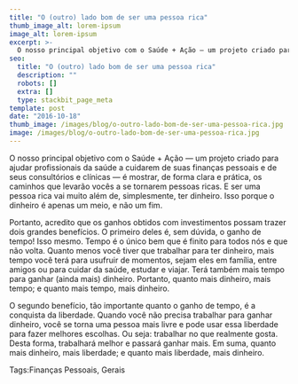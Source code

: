 ```yaml
---
title: "O (outro) lado bom de ser uma pessoa rica"
thumb_image_alt: lorem-ipsum
image_alt: lorem-ipsum
excerpt: >-
  O nosso principal objetivo com o Saúde + Ação — um projeto criado para ajudar profissionais da saúde a cuidarem de suas finanças pessoais e de seus consultórios e clínicas — é mostrar, de forma clara e prática, os caminhos que levarão vocês a se tornarem pessoas ricas. E ser uma pessoa rica vai muito além de, simplesmente, ter dinheiro. Isso porque o dinheiro é apenas um meio, e não um fim.
seo:
  title: "O (outro) lado bom de ser uma pessoa rica"
  description: ""
  robots: []
  extra: []
  type: stackbit_page_meta
template: post
date: "2016-10-18"
thumb_image: /images/blog/o-outro-lado-bom-de-ser-uma-pessoa-rica.jpg
image: /images/blog/o-outro-lado-bom-de-ser-uma-pessoa-rica.jpg
---
```


O nosso principal objetivo com o Saúde + Ação — um projeto criado para ajudar profissionais da saúde a cuidarem de suas finanças pessoais e de seus consultórios e clínicas — é mostrar, de forma clara e prática, os caminhos que levarão vocês a se tornarem pessoas ricas. E ser uma pessoa rica vai muito além de, simplesmente, ter dinheiro. Isso porque o dinheiro é apenas um meio, e não um fim.

Portanto, acredito que os ganhos obtidos com investimentos possam trazer dois grandes benefícios. O primeiro deles é, sem dúvida, o ganho de tempo! Isso mesmo. Tempo é o único bem que é finito para todos nós e que não volta. Quanto menos você tiver que trabalhar para ter dinheiro, mais tempo você terá para usufruir de momentos, sejam eles em família, entre amigos ou para cuidar da saúde, estudar e viajar. Terá também mais tempo para ganhar (ainda mais) dinheiro. Portanto, quanto mais dinheiro, mais tempo; e quanto mais tempo, mais dinheiro.

O segundo benefício, tão importante quanto o ganho de tempo, é a conquista da liberdade. Quando você não precisa trabalhar para ganhar dinheiro, você se torna uma pessoa mais livre e pode usar essa liberdade para fazer melhores escolhas. Ou seja: trabalhar no que realmente gosta. Desta forma, trabalhará melhor e passará ganhar mais. Em suma, quanto mais dinheiro, mais liberdade; e quanto mais liberdade, mais dinheiro.

Tags:Finanças Pessoais, Gerais
